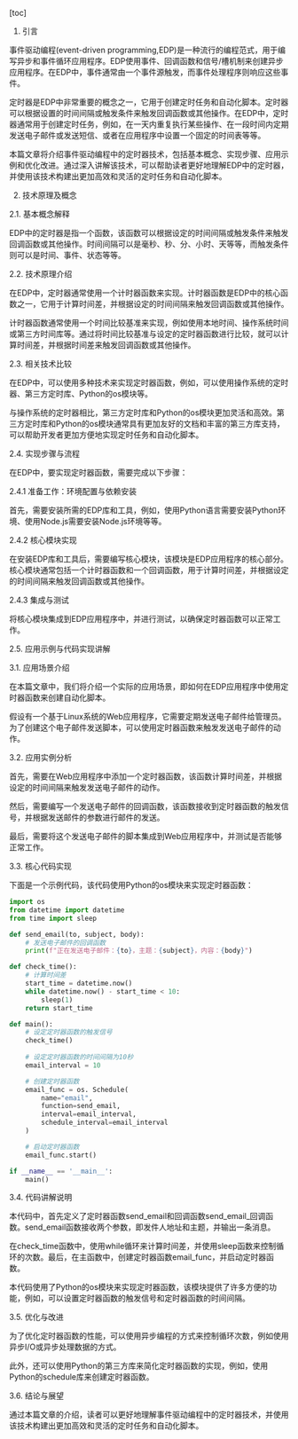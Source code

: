
[toc]                    
                
                
1. 引言

事件驱动编程(event-driven programming,EDP)是一种流行的编程范式，用于编写异步和事件循环应用程序。EDP使用事件、回调函数和信号/槽机制来创建异步应用程序。在EDP中，事件通常由一个事件源触发，而事件处理程序则响应这些事件。

定时器是EDP中非常重要的概念之一，它用于创建定时任务和自动化脚本。定时器可以根据设置的时间间隔或触发条件来触发回调函数或其他操作。在EDP中，定时器通常用于创建定时任务，例如，在一天内重复执行某些操作、在一段时间内定期发送电子邮件或发送短信、或者在应用程序中设置一个固定的时间表等等。

本篇文章将介绍事件驱动编程中的定时器技术，包括基本概念、实现步骤、应用示例和优化改进。通过深入讲解该技术，可以帮助读者更好地理解EDP中的定时器，并使用该技术构建出更加高效和灵活的定时任务和自动化脚本。

2. 技术原理及概念

2.1. 基本概念解释

EDP中的定时器是指一个函数，该函数可以根据设定的时间间隔或触发条件来触发回调函数或其他操作。时间间隔可以是毫秒、秒、分、小时、天等等，而触发条件则可以是时间、事件、状态等等。

2.2. 技术原理介绍

在EDP中，定时器通常使用一个计时器函数来实现。计时器函数是EDP中的核心函数之一，它用于计算时间差，并根据设定的时间间隔来触发回调函数或其他操作。

计时器函数通常使用一个时间比较基准来实现，例如使用本地时间、操作系统时间或第三方时间库等。通过将时间比较基准与设定的定时器函数进行比较，就可以计算时间差，并根据时间差来触发回调函数或其他操作。

2.3. 相关技术比较

在EDP中，可以使用多种技术来实现定时器函数，例如，可以使用操作系统的定时器、第三方定时库、Python的os模块等。

与操作系统的定时器相比，第三方定时库和Python的os模块更加灵活和高效。第三方定时库和Python的os模块通常具有更加友好的文档和丰富的第三方库支持，可以帮助开发者更加方便地实现定时任务和自动化脚本。

2.4. 实现步骤与流程

在EDP中，要实现定时器函数，需要完成以下步骤：

2.4.1 准备工作：环境配置与依赖安装

首先，需要安装所需的EDP库和工具，例如，使用Python语言需要安装Python环境、使用Node.js需要安装Node.js环境等等。

2.4.2 核心模块实现

在安装EDP库和工具后，需要编写核心模块，该模块是EDP应用程序的核心部分。核心模块通常包括一个计时器函数和一个回调函数，用于计算时间差，并根据设定的时间间隔来触发回调函数或其他操作。

2.4.3 集成与测试

将核心模块集成到EDP应用程序中，并进行测试，以确保定时器函数可以正常工作。

2.5. 应用示例与代码实现讲解

3.1. 应用场景介绍

在本篇文章中，我们将介绍一个实际的应用场景，即如何在EDP应用程序中使用定时器函数来创建自动化脚本。

假设有一个基于Linux系统的Web应用程序，它需要定期发送电子邮件给管理员。为了创建这个电子邮件发送脚本，可以使用定时器函数来触发发送电子邮件的动作。

3.2. 应用实例分析

首先，需要在Web应用程序中添加一个定时器函数，该函数计算时间差，并根据设定的时间间隔来触发发送电子邮件的动作。

然后，需要编写一个发送电子邮件的回调函数，该函数接收到定时器函数的触发信号，并根据发送邮件的参数进行邮件的发送。

最后，需要将这个发送电子邮件的脚本集成到Web应用程序中，并测试是否能够正常工作。

3.3. 核心代码实现

下面是一个示例代码，该代码使用Python的os模块来实现定时器函数：

```python
import os
from datetime import datetime
from time import sleep

def send_email(to, subject, body):
    # 发送电子邮件的回调函数
    print(f"正在发送电子邮件：{to}，主题：{subject}，内容：{body}")

def check_time():
    # 计算时间差
    start_time = datetime.now()
    while datetime.now() - start_time < 10:
        sleep(1)
    return start_time

def main():
    # 设定定时器函数的触发信号
    check_time()
    
    # 设定定时器函数的时间间隔为10秒
    email_interval = 10

    # 创建定时器函数
    email_func = os. Schedule(
        name="email",
        function=send_email,
        interval=email_interval,
        schedule_interval=email_interval
    )

    # 启动定时器函数
    email_func.start()

if __name__ == '__main__':
    main()
```

3.4. 代码讲解说明

本代码中，首先定义了定时器函数send_email和回调函数send_email_回调函数。send_email函数接收两个参数，即发件人地址和主题，并输出一条消息。

在check_time函数中，使用while循环来计算时间差，并使用sleep函数来控制循环的次数。最后，在主函数中，创建定时器函数email_func，并启动定时器函数。

本代码使用了Python的os模块来实现定时器函数，该模块提供了许多方便的功能，例如，可以设置定时器函数的触发信号和定时器函数的时间间隔。

3.5. 优化与改进

为了优化定时器函数的性能，可以使用异步编程的方式来控制循环次数，例如使用异步I/O或异步处理数据的方式。

此外，还可以使用Python的第三方库来简化定时器函数的实现，例如，使用Python的schedule库来创建定时器函数。

3.6. 结论与展望

通过本篇文章的介绍，读者可以更好地理解事件驱动编程中的定时器技术，并使用该技术构建出更加高效和灵活的定时任务和自动化脚本。


